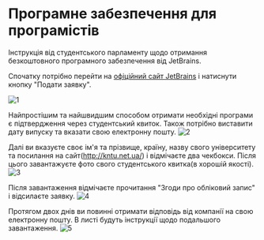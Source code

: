 # Програмне забезпечення для програмістів

Інструкція від студентського парламенту щодо отримання безкоштовного програмного забезпечення від JetBrains.


Спочатку потрібно перейти на [офіційний сайт JetBrains](https://www.jetbrains.com/community/education/#students) і натиснути кнопку "Подати заявку".

![1](https://user-images.githubusercontent.com/39346599/114615244-1d045d80-9cae-11eb-988a-b3ec045c2b8d.jpg)

Найпростішим та найшвидшим способом отримати необхідні програми є підтвердження через студентський квиток. Також потрібно виставити дату випуску та вказати свою електронну пошту.
![2](https://user-images.githubusercontent.com/39346599/114615234-1b3a9a00-9cae-11eb-80b6-3d7221cb33a5.jpg)

Далі ви вказуєте своє ім'я та прізвище, країну, назву свого університету та посилання на сайт(http://kntu.net.ua/) і відмічаєте два чекбокси. Після цього завантажуєте фото свого студентського квитка(в хорошій якості).
![3](https://user-images.githubusercontent.com/39346599/114615238-1c6bc700-9cae-11eb-8325-9568cae4c8fe.jpg)

Після завантаження відмічаєте прочитання "Згоди про обліковий запис" і відсилаєте заявку.
![4](https://user-images.githubusercontent.com/39346599/114615239-1c6bc700-9cae-11eb-9565-4b62b01a8d04.jpg)


Протягом двох днів ви повинні отримати відповідь від компанії на свою електронну пошту. В листі будуть інструкції щодо подальшого завантаження.
![5](https://user-images.githubusercontent.com/39346599/114615241-1d045d80-9cae-11eb-9799-c6e095dd5e80.jpg)
